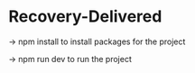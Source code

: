 # Recovery-Delivered

-> npm install to install packages for the project

-> npm run dev to run the project

